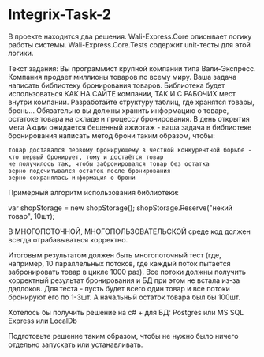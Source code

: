 # Integrix-Task-2
 
В проекте находится два решения. Wali-Express.Core описывает логику работы системы. Wali-Express.Core.Tests содержит unit-тесты для этой логики.

Текст задания:
Вы программист крупной компании типа Вали-Экспресс. Компания продает миллионы товаров по всему миру.
Ваша задача написать библиотеку бронирования товаров. Библиотека будет использоваться КАК НА САЙТЕ компании, ТАК И С РАБОЧИХ мест внутри компании.
Разработайте структуру таблиц, где хранятся товары, бронь... Обязательно вы должны хранить информацию о товаре, остатоке товара на складе и процессу бронирования.
В день открытия мега Акции ожидается бешенный ажиотаж - ваша задача в библиотеке бронирования написать метод брони таким образом,
чтобы:

    товар доставался первому бронирующему в честной конкурентной борьбе - кто первый бронирует, тому и достаётся товар
    не получилось так, чтобы забронировался товар без остатка
    верно подсчитывался остаток после бронирования
    верно сохранялась информация о брони

Примерный алгоритм использования библиотеки:

var shopStorage = new shopStorage();
shopStorage.Reserve("некий товар", 10шт);

В МНОГОПОТОЧНОЙ, МНОГОПОЛЬЗОВАТЕЛЬСКОЙ среде код должен всегда отрабавываться корректно.

Итоговым результатом должен быть многопоточный тест (где, например, 10 параллельных потоков, где каждый поток пытается забронировать товар в цикле 1000 раз).
Все потоки должны получить корректный результат бронирования и БД при этом не встала из-за дэдлоков.
Для теста - пусть будет всего один товар и все потоки бронируют его по 1-3шт. А начальный остаток товара был бы 100шт.

Хотелось бы получить решение на c# + для БД: Postgres или MS SQL Express или LocalDb

Подготовьте решение таким образом, чтобы не нужно было ничего отдельно запускать или устанавливать.

